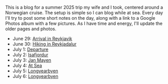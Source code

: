 This is a blog for a summer 2025 trip my wife and I took, centered around a
Norwegian cruise. The setup is simple so I can blog while at sea. Every day
I'll try to post some short notes on the day, along with a link to a Google
Photos album with a few pictures. As I have time and energy, I'll update the
older pages and photos.

* June 29: [Arrival in Reykjavik](2025-06-29-arrival-in-reykjavik/)
* June 30: [Hiking in Reykjadalur](2025-06-30-reykjadalur-and-djupagilsfoss/)
* July 1: [Departure](2025-07-01-departure/)
* July 2: [Isafjordur](2025-07-02-isafjordur/)
* July 3: [Jan Mayen](2025-07-03-jan-mayen/)
* July 4: [At Sea](2025-07-04-at-sea/)
* July 5: [Longyearbyen](2025-07-05-longyearbyen/)
* July 6: [Longyearbyen](2025-07-06-longyearbyen/)
